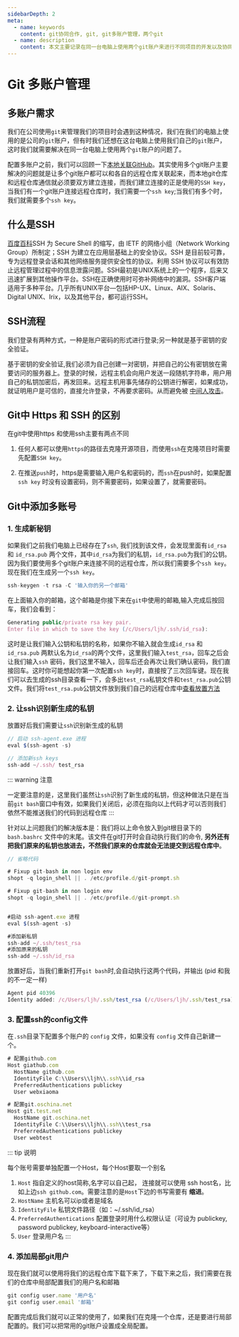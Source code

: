 ```yaml
---
sidebarDepth: 2
meta:
  - name: keywords
    content: git协同合作, git, git多账户管理，两个git
  - name: description
    content: 本文主要记录在同一台电脑上使用两个git账户来进行不同项目的开发以及协同合作。
---
```



# Git 多账户管理



## 多账户需求

我们在公司使用`git`来管理我们的项目时会遇到这种情况，我们在我们的电脑上使用的是公司的`git`账户，但有时我们还想在这台电脑上使用我们自己的`git`账户，这时我们就需要解决在同一台电脑上使用两个`git`账户的问题了。

配置多账户之前，我们可以回顾一下[本地关联GitHub](/git/Git的远程操作.html#_3-本地关联github)。其实使用多个git账户主要解决的问题就是让多个git账户都可以和各自的远程仓库关联起来，而本地git仓库和远程仓库通信就必须要双方建立连接，而我们建立连接的正是使用的`SSH key`，当我们有一个git账户连接远程仓库时，我们需要一个`ssh key`;当我们有多个时，我们就需要多个`ssh key`。

## 什么是SSH

[百度百科](https://baike.baidu.com/item/ssh/10407)SSH 为 Secure Shell 的缩写，由 IETF 的网络小组（Network Working Group）所制定；SSH 为建立在应用层基础上的安全协议。SSH 是目前较可靠，专为远程登录会话和其他网络服务提供安全性的协议。利用 SSH 协议可以有效防止远程管理过程中的信息泄露问题。SSH最初是UNIX系统上的一个程序，后来又迅速扩展到其他操作平台。SSH在正确使用时可弥补网络中的漏洞。SSH客户端适用于多种平台。几乎所有UNIX平台—包括HP-UX、Linux、AIX、Solaris、Digital UNIX、Irix，以及其他平台，都可运行SSH。


## SSH流程

我们登录有两种方式，一种是账户密码的形式进行登录;另一种就是基于密钥的安全验证。

基于密钥的安全验证,我们必须为自己创建一对密钥，并把自己的公有密钥放在需要访问的服务器上。登录的时候，远程主机会向用户发送一段随机字符串，用户用自己的私钥加密后，再发回来。远程主机用事先储存的公钥进行解密，如果成功，就证明用户是可信的，直接允许登录，不再要求密码。从而避免被 [中间人攻击](https://zh.wikipedia.org/wiki/%E4%B8%AD%E9%97%B4%E4%BA%BA%E6%94%BB%E5%87%BB)。


## Git中 Https 和 SSH 的区别

在git中使用https 和使用ssh主要有两点不同

1. 任何人都可以使用`https`的路径去克隆开源项目，而使用`ssh`在克隆项目时需要先配置`SSH key`。

2. 在推送`push`时，https是需要输入用户名和密码的，而`ssh`在push时，如果配置`ssh key` 时没有设置密码，则不需要密码，如果设置了，就需要密码。


## Git中添加多账号

### **1. 生成新秘钥**

如果我们之前我们电脑上已经存在了`ssh`, 我们找到该文件，会发现里面有`id_rsa` 和 `id_rsa.pub` 两个文件，其中`id_rsa`为我们的私钥，`id_rsa.pub`为我们的公钥。因为我们要使用多个git账户来连接不同的远程仓库，所以我们需要多个`ssh key`。现在我们在生成另一个`ssh key`。

```js
ssh-keygen -t rsa -C '输入你的另一个邮箱'
```
在上面输入你的邮箱，这个邮箱是你接下来在`git`中使用的邮箱,输入完成后按回车，我们会看到：

```js
Generating public/private rsa key pair.
Enter file in which to save the key (/c/Users/ljh/.ssh/id_rsa):
```
这时是让我们输入公钥和私钥的名称，如果你不输入就会生成`id_rsa` 和 `id_rsa.pub` 两默认名为`id_rsa`的两个文件，这里我们输入`test_rsa`，回车之后会让我们输入`ssh` 密码，我们这里不输入，回车后还会再次让我们确认密码，我们直接回车。这时你可能想起你第一次配置`ssh key`时，直接按了三次回车键。现在我们可以去生成的ssh目录查看一下，会多出`test_rsa`私钥文件和`test_rsa.pub`公钥文件。我们将`test_rsa.pub`公钥文件放到我们自己的远程仓库中[查看放置方法](/git/Git的远程操作.html#_3-本地关联github)

### **2. 让ssh识别新生成的私钥**

放置好后我们需要让`ssh`识别新生成的私钥

```js
// 启动 ssh-agent.exe 进程
eval $(ssh-agent -s)

// 添加新ssh keys
ssh-add ~/.ssh/ test_rsa
```

::: warning 注意

一定要注意的是，这里我们虽然让`ssh`识别了新生成的私钥，但这种做法只是在当前`git bash`窗口中有效，如果我们关闭后，必须在指向以上代码才可以否则我们依然不能推送我们的代码到远程仓库
:::

针对以上问题我们的解决版本是：我们将以上命令放入到git根目录下的`bash.bashrc` 文件中的末尾。该文件在git打开时会自动执行我们的命令, **另外还有把我们原来的私钥也放进去，不然我们原来的仓库就会无法提交到远程仓库中**。

```js
// 省略代码

# Fixup git-bash in non login env
shopt -q login_shell || . /etc/profile.d/git-prompt.sh

# Fixup git-bash in non login env
shopt -q login_shell || . /etc/profile.d/git-prompt.sh


#启动 ssh-agent.exe 进程
eval $(ssh-agent -s)

#添加新私钥
ssh-add ~/.ssh/test_rsa
#添加原来的私钥
ssh-add ~/.ssh/id_rsa 
```

放置好后，当我们重新打开`git bash`时,会自动执行这两个代码，并输出 (pid 和我的不一定一样)

```js
Agent pid 40396
Identity added: /c/Users/ljh/.ssh/test_rsa (/c/Users/ljh/.ssh/test_rsa)
```


### **3. 配置ssh的config文件**

在`.ssh`目录下配置多个账户的 `config` 文件，如果没有 `config` 文件自己新建一个。

```js
# 配置github.com
Host giathub.com                 
  HostName github.com
  IdentityFile C:\\Users\\ljh\\.ssh\\id_rsa
  PreferredAuthentications publickey
  User webxiaoma

# 配置git.oschina.net 
Host git.test.net  
  HostName git.oschina.net
  IdentityFile C:\\Users\\ljh\\.ssh\\test_rsa
  PreferredAuthentications publickey
  User webtest
```


::: tip 说明

每个账号需要单独配置一个Host，每个Host要取一个别名

1. `Host` 指自定义的host简称,名字可以自己起， 连接就可以使用 ssh host名，比如上边`ssh github.com`。需要注意的是`Host`下边的书写需要有 **缩进**。
2. `HostName` 主机名可以ip或者是域名
3. `IdentityFile` 私钥文件路径（如：~/.ssh/id_rsa）
4. `PreferredAuthentications`  配置登录时用什么权限认证（可设为 publickey, password publickey, keyboard-interactive等）
5. `User` 登录用户名
:::

### **4. 添加局部git用户**

现在我们就可以使用将我们的远程仓库下载下来了，下载下来之后，我们需要在我们的仓库中局部配置我们的用户名和邮箱

```js
git config user.name '用户名'
git config user.email '邮箱'
```

配置完成后我们就可以正常的使用了，如果我们在克隆一个仓库，还是要进行局部配置的。我们可以把常用的git账户设置成全局配置。


